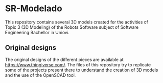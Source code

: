 # SR-Modelado
This repository contains several 3D models created for the activities of Topic 3 (3D Modeling) of the Robots Software subject of Software Engineering Bachellor in Uniovi.

## Original designs
The original designs of the different pieces are available at https://www.thingiverse.com/. The files of this repository try to replicate some of the projects present there to understand the creation of 3D models and the use of the OpenSCAD tool.

